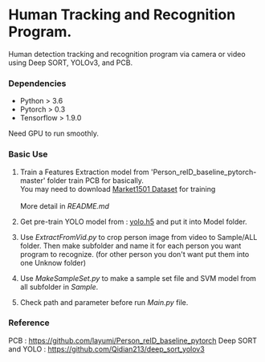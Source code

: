 <h1> Human Tracking and Recognition Program. </h1>

Human detection tracking and recognition program via camera or video using Deep SORT, YOLOv3, and PCB.

### Dependencies

- Python > 3.6
- Pytorch > 0.3
- Tensorflow > 1.9.0

Need GPU to run smoothly.

### Basic Use

1. Train a Features Extraction model from 'Person_reID_baseline_pytorch-master' folder train PCB for basically.
<br> You may need to download [Market1501 Dataset](http://www.liangzheng.org/Project/project_reid.html) for training </br>
<br> More detail in *README.md*  </br>

2. Get pre-train YOLO model from : [yolo.h5](https://drive.google.com/file/d/1uvXFacPnrSMw6ldWTyLLjGLETlEsUvcE/view?usp=sharing)
and put it into Model folder.

3. Use *ExtractFromVid.py* to crop person image from video to Sample/ALL folder. Then make subfolder and name it for 
each person you want program to recognize. (for other person you don't want put them into one Unknow folder)

4. Use *MakeSampleSet.py* to make a sample set file and SVM model from all subfolder in *Sample*.

5. Check path and parameter before run *Main.py* file.

### Reference

PCB : https://github.com/layumi/Person_reID_baseline_pytorch
Deep SORT and YOLO : https://github.com/Qidian213/deep_sort_yolov3
